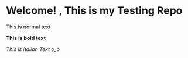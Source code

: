 # Welcome! , This is my Testing Repo

This is normal text

**This is bold text**

*This is italian Text o_o*

